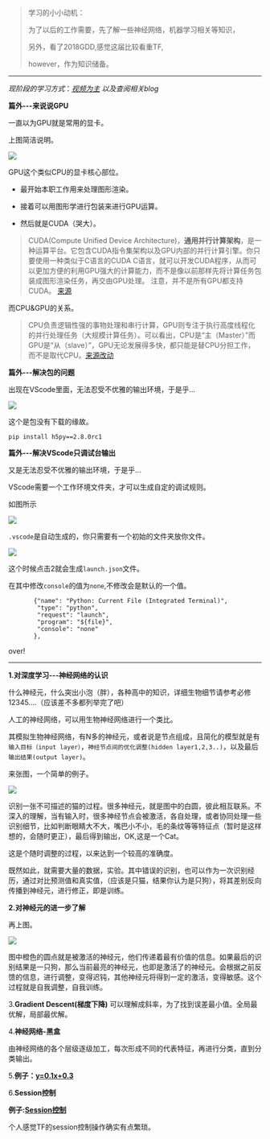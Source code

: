 > 学习的小小动机：
> 
> 为了以后的工作需要，先了解一些神经网络，机器学习相关等知识，
> 
> 另外，看了2018GDD,感觉这届比较看重TF,
> 
> however，作为知识储备。

----------

*现阶段的学习方式*：[*视频为主*](https://morvanzhou.github.io/tutorials/machine-learning/tensorflow/1-1-B-NN/)
*以及查阅相关blog*


**篇外---来说说GPU**

一直以为GPU就是常用的显卡。

上图简洁说明。

![](https://i.imgur.com/oCME5jM.png)

GPU这个类似CPU的显卡核心部位。



- 最开始本职工作用来处理图形渲染。



- 接着可以用图形学进行包装来进行GPU运算。



- 然后就是CUDA（哭大）。
> CUDA(Compute Unified Device Architecture)，**通用并行计算架构**，是一种运算平台。它包含CUDA指令集架构以及GPU内部的并行计算引擎。你只要使用一种类似于C语言的CUDA C语言，就可以开发CUDA程序，从而可以更加方便的利用GPU强大的计算能力，而不是像以前那样先将计算任务包装成图形渲染任务，再交由GPU处理。
> 注意，并不是所有GPU都支持CUDA。
> [来源](https://blog.csdn.net/wu_nan_nan/article/details/45603299) 


而CPU&GPU的关系。

> CPU负责逻辑性强的事物处理和串行计算，GPU则专注于执行高度线程化的并行处理任务（大规模计算任务）。可以看出，CPU是“主（Master）”而GPU是“从（slave）”，GPU无论发展得多快，都只能是替CPU分担工作，而不是取代CPU。[来源改动](https://blog.csdn.net/wu_nan_nan/article/details/45603299) 

**篇外---解决包的问题**

出现在VScode里面，无法忍受不优雅的输出环境，于是乎...

![](https://i.imgur.com/mydkLc3.png)

这个是包没有下载的缘故。

`pip install h5py==2.8.0rc1`

**篇外---解决VScode只调试台输出**

又是无法忍受不优雅的输出环境，于是乎...

VScode需要一个工作环境文件夹，才可以生成自定的调试规则。

如图所示

![](https://i.imgur.com/5oeWCPu.png)

`.vscode`是自动生成的，你只需要有一个初始的文件夹放你文件。

![](https://i.imgur.com/GbuPmry.png)

这个时候点击2就会生成`launch.json`文件。

在其中修改`console`的值为`none`,不修改会是默认的一个值。

           {"name": "Python: Current File (Integrated Terminal)",
            "type": "python",
            "request": "launch",
            "program": "${file}",
            "console": "none"
           },
           
over!

----------

**1.对深度学习---神经网络的认识**

什么神经元，什么突出小泡（胖），各种高中的知识，详细生物细节请参考必修12345....（应该差不多都列举完了吧）

人工的神经网络，可以用生物神经网络进行一个类比。

其模拟生物神经网络，有N多的神经元，或者说是节点组成，且简化的模型就是有`输入目标（input layer）`，`神经节点间的优化调整(hidden layer1,2,3..)`，以及最后`输出结果(output layer)`。

来张图，一个简单的例子。

![](https://i.imgur.com/oZ3XJXZ.png)

识别一张不可描述的猫的过程。很多神经元，就是图中的白圆，彼此相互联系。不深入的理解，当有输入时，很多神经节点会被激活，各自处理，或者协同处理一些识别细节，比如判断眼睛大不大，嘴巴小不小，毛的条纹等等特征点（暂时是这样想的，会随时更正），最后得到输出，OK,这是一个Cat。

这是个随时调整的过程，以来达到一个较高的准确度。

既然如此，就需要大量的数据，实验。其中错误的识别，也可以作为一次识别经历，通过对比预测值和真实值，（应该是只猫，结果你认为是只狗），将其差别反向传播到神经元，进行修正，即是训练。

**2.对神经元的进一步了解**

再上图。

![](https://i.imgur.com/uiktJEo.jpg)

图中橙色的圆点就是被激活的神经元，他们传递着最有价值的信息。如果最后的识别结果是一只狗，那么当前最亮的神经元，也即是激活了的神经元。会根据之前反馈的信息，进行调整，变得迟钝，其他神经元将得到一定的激活，变得敏感。这个过程就是自我调整，自我训练。



3.**Gradient Descent(梯度下降)**
可以理解成斜率，为了找到误差最小值。全局最优解，局部最优解。

4.**神经网络-黑盒**

由神经网络的各个层级逐级加工，每次形成不同的代表特征，再进行分类，直到分类输出。

5.**例子：[y=0.1x+0.3](https://github.com/FarFromBeing/DailyGained/blob/master/20180928-TensorFlow/%E5%88%9D%E8%AF%86%E7%A5%9E%E7%BB%8F%E7%BD%91%E7%BB%9C/y%3D0.1x%2B0.3.py)**



6.**Session控制**

**例子:[Session控制](https://github.com/FarFromBeing/DailyGained/blob/master/20180928-TensorFlow/%E5%88%9D%E8%AF%86%E7%A5%9E%E7%BB%8F%E7%BD%91%E7%BB%9C/%E4%BE%8B%E5%AD%90/Session%E6%8E%A7%E5%88%B6.py)**

个人感觉TF的session控制操作确实有点繁琐。